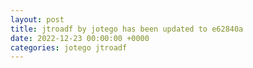 ```yaml
---
layout: post
title: jtroadf by jotego has been updated to e62840a
date: 2022-12-23 00:00:00 +0000
categories: jotego jtroadf
---
```


